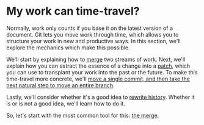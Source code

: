 # My work can time-travel?

Normally, work only counts if you base it on the latest version of a document.  Git lets you move work through time, which allows you to structure your work in new and productive ways.  In this section, we'll explore the mechanics which make this possible.

We'll start by explaining how to [merge](merge/merge.md) two streams of work.  Next, we'll explain how you can extract the essence of a change into a [patch](patch/patch.md), which you can use to transplant your work into the past or the future.  To make this time-travel more concrete, we'll [move a single commit, and then take the next natural step to move an entire branch](cherry-pick-and-rebase/cherry-pick-and-rebase.md).

Lastly, we'll consider whether it's a good idea to [rewrite history](rewrite-history/rewrite-history.md).  Whether it is or is not a good idea, we'll learn how to do it.

So, let's start with the most common tool for this: [the merge](merge/merge.md).
